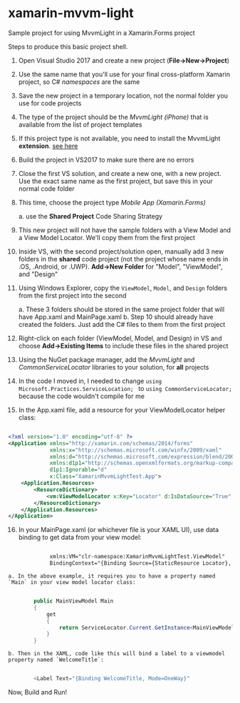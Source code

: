 # xamarin-mvvm-light
Sample project for using MvvmLight in a Xamarin.Forms project

Steps to produce this basic project shell.

1. Open Visual Studio 2017 and create a new project (**File->New->Project**)
2. Use the same name that you'll use for your final cross-platform Xamarin project, so C# *namespaces* are the same
3. Save the new project in a temporary location, not the normal folder you use for code projects
4. The type of the project should be the *MvvmLight (iPhone)* that is available from the list of project templates
5. If this project type is not available, you need to install the MvvmLight **extension**. [see here](http://www.mvvmlight.net/installing/)
6. Build the project in VS2017 to make sure there are no errors
7. Close the first VS solution, and create a new one, with a new project. Use the exact same name as the first project, but save this in your normal code folder
8. This time, choose the project type *Mobile App (Xamarin.Forms)*

    a. use the **Shared Project** Code Sharing Strategy
    
9. This new project will not have the sample folders with a View Model and a View Model Locator. We'll copy them from the first project
10. Inside VS, with the second project/solution open, manually add 3 new folders in the **shared** code project (not the project whose name ends in .OS, .Android, or .UWP). **Add->New Folder** for "Model", "ViewModel", and "Design"
11. Using Windows Explorer, copy the `ViewModel`, `Model`, and `Design` folders from the first project into the second

    a. These 3 folders should be stored in the same project folder that will have App.xaml and MainPage.xaml
    b. Step 10 should already have created the folders. Just add the C# files to them from the first project
    
12. Right-click on each folder (ViewModel, Model, and Design) in VS and choose **Add->Existing Items** to include these files in the shared project
13. Using the NuGet package manager, add the *MvvmLight* and *CommonServiceLocator* libraries to your solution, for **all** projects
14. In the code I moved in, I needed to change `using Microsoft.Practices.ServiceLocation;
` to `using CommonServiceLocator;` because the code wouldn't compile for me
15. In the App.xaml file, add a resource for your ViewModelLocator helper class:

```xml

<?xml version="1.0" encoding="utf-8" ?>
<Application xmlns="http://xamarin.com/schemas/2014/forms"
             xmlns:x="http://schemas.microsoft.com/winfx/2009/xaml"
             xmlns:d="http://schemas.microsoft.com/expression/blend/2008"
             xmlns:d1p1="http://schemas.openxmlformats.org/markup-compatibility/2006"
             d1p1:Ignorable="d"
             x:Class="XamarinMvvmLightTest.App">
    <Application.Resources>
        <ResourceDictionary>
            <vm:ViewModelLocator x:Key="Locator" d:IsDataSource="True" xmlns:vm="clr-namespace:XamarinMvvmLightTest.ViewModel" />
        </ResourceDictionary>
    </Application.Resources>
</Application>

```

16. In your MainPage.xaml (or whichever file is your XAML UI), use data binding to get data from your view model:

```xml

             xmlns:VM="clr-namespace:XamarinMvvmLightTest.ViewModel"
             BindingContext="{Binding Source={StaticResource Locator}, Path=Main}"

```

    a. In the above example, it requires you to have a property named `Main` in your view model locator class:
    
```cs

        public MainViewModel Main
        {
            get
            {
                return ServiceLocator.Current.GetInstance<MainViewModel>();
            }
        }

````
    b. Then in the XAML, code like this will bind a label to a viewmodel property named `WelcomeTitle`:
    
```cs

        <Label Text="{Binding WelcomeTitle, Mode=OneWay}"

```

Now, Build and Run!
